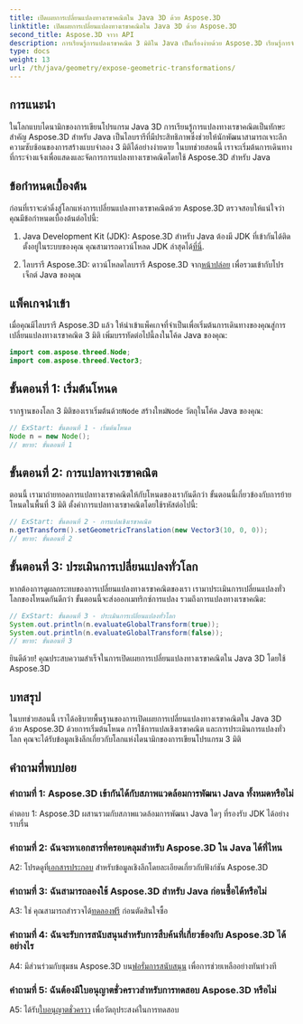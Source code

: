 ```yaml
---
title: เปิดเผยการเปลี่ยนแปลงทางเรขาคณิตใน Java 3D ด้วย Aspose.3D
linktitle: เปิดเผยการเปลี่ยนแปลงทางเรขาคณิตใน Java 3D ด้วย Aspose.3D
second_title: Aspose.3D จาวา API
description: การเรียนรู้การแปลงเรขาคณิต 3 มิติใน Java เป็นเรื่องง่ายด้วย Aspose.3D เรียนรู้การจัดการโหนด ใช้การแปล และประเมินการเปลี่ยนแปลงทั่วโลก
type: docs
weight: 13
url: /th/java/geometry/expose-geometric-transformations/
---
```

## การแนะนำ

ในโลกแบบไดนามิกของการเขียนโปรแกรม Java 3D การเรียนรู้การแปลงทางเรขาคณิตเป็นทักษะสำคัญ Aspose.3D สำหรับ Java เป็นไลบรารีที่มีประสิทธิภาพซึ่งช่วยให้นักพัฒนาสามารถเจาะลึกความซับซ้อนของการสร้างแบบจำลอง 3 มิติได้อย่างง่ายดาย ในบทช่วยสอนนี้ เราจะเริ่มต้นการเดินทางที่กระจ่างแจ้งเพื่อแสดงและจัดการการแปลงทางเรขาคณิตโดยใช้ Aspose.3D สำหรับ Java

## ข้อกำหนดเบื้องต้น

ก่อนที่เราจะดำดิ่งสู่โลกแห่งการเปลี่ยนแปลงทางเรขาคณิตด้วย Aspose.3D ตรวจสอบให้แน่ใจว่าคุณมีข้อกำหนดเบื้องต้นต่อไปนี้:

1.  Java Development Kit (JDK): Aspose.3D สำหรับ Java ต้องมี JDK ที่เข้ากันได้ติดตั้งอยู่ในระบบของคุณ คุณสามารถดาวน์โหลด JDK ล่าสุดได้[ที่นี่](https://www.oracle.com/java/technologies/javase-downloads.html).

2.  ไลบรารี Aspose.3D: ดาวน์โหลดไลบรารี Aspose.3D จาก[หน้าปล่อย](https://releases.aspose.com/3d/java/) เพื่อรวมเข้ากับโปรเจ็กต์ Java ของคุณ

## แพ็คเกจนำเข้า

เมื่อคุณมีไลบรารี Aspose.3D แล้ว ให้นำเข้าแพ็คเกจที่จำเป็นเพื่อเริ่มต้นการเดินทางของคุณสู่การเปลี่ยนแปลงทางเรขาคณิต 3 มิติ เพิ่มบรรทัดต่อไปนี้ลงในโค้ด Java ของคุณ:

```java
import com.aspose.threed.Node;
import com.aspose.threed.Vector3;
```

## ขั้นตอนที่ 1: เริ่มต้นโหนด

 รากฐานของโลก 3 มิติของเราเริ่มต้นด้วย`Node` สร้างใหม่`Node` วัตถุในโค้ด Java ของคุณ:

```java
// ExStart: ขั้นตอนที่ 1 - เริ่มต้นโหนด
Node n = new Node();
// ขยาย: ขั้นตอนที่ 1
```

## ขั้นตอนที่ 2: การแปลทางเรขาคณิต

ตอนนี้ เรามาถ่ายทอดการแปลทางเรขาคณิตให้กับโหนดของเรากันดีกว่า ขั้นตอนนี้เกี่ยวข้องกับการย้ายโหนดในพื้นที่ 3 มิติ ตั้งค่าการแปลทางเรขาคณิตโดยใช้รหัสต่อไปนี้:

```java
// ExStart: ขั้นตอนที่ 2 - การแปลเชิงเรขาคณิต
n.getTransform().setGeometricTranslation(new Vector3(10, 0, 0));
// ขยาย: ขั้นตอนที่ 2
```

## ขั้นตอนที่ 3: ประเมินการเปลี่ยนแปลงทั่วโลก

หากต้องการดูผลกระทบของการเปลี่ยนแปลงทางเรขาคณิตของเรา เรามาประเมินการเปลี่ยนแปลงทั่วโลกของโหนดกันดีกว่า ขั้นตอนนี้จะส่งออกเมทริกซ์การแปลง รวมถึงการแปลงทางเรขาคณิต:

```java
// ExStart: ขั้นตอนที่ 3 - ประเมินการเปลี่ยนแปลงทั่วโลก
System.out.println(n.evaluateGlobalTransform(true));
System.out.println(n.evaluateGlobalTransform(false));
// ขยาย: ขั้นตอนที่ 3
```

ยินดีด้วย! คุณประสบความสำเร็จในการเปิดเผยการเปลี่ยนแปลงทางเรขาคณิตใน Java 3D โดยใช้ Aspose.3D

## บทสรุป

ในบทช่วยสอนนี้ เราได้อธิบายพื้นฐานของการเปิดเผยการเปลี่ยนแปลงทางเรขาคณิตใน Java 3D ด้วย Aspose.3D ด้วยการเริ่มต้นโหนด การใช้การแปลเชิงเรขาคณิต และการประเมินการแปลงทั่วโลก คุณจะได้รับข้อมูลเชิงลึกเกี่ยวกับโลกแห่งไดนามิกของการเขียนโปรแกรม 3 มิติ

## คำถามที่พบบ่อย

### คำถามที่ 1: Aspose.3D เข้ากันได้กับสภาพแวดล้อมการพัฒนา Java ทั้งหมดหรือไม่

คำตอบ 1: Aspose.3D ผสานรวมกับสภาพแวดล้อมการพัฒนา Java ใดๆ ที่รองรับ JDK ได้อย่างราบรื่น

### คำถามที่ 2: ฉันจะหาเอกสารที่ครอบคลุมสำหรับ Aspose.3D ใน Java ได้ที่ไหน

 A2: โปรดดูที่[เอกสารประกอบ](https://reference.aspose.com/3d/java/) สำหรับข้อมูลเชิงลึกโดยละเอียดเกี่ยวกับฟังก์ชัน Aspose.3D

### คำถามที่ 3: ฉันสามารถลองใช้ Aspose.3D สำหรับ Java ก่อนซื้อได้หรือไม่

 A3: ใช่ คุณสามารถสำรวจได้[ทดลองฟรี](https://releases.aspose.com/) ก่อนตัดสินใจซื้อ

### คำถามที่ 4: ฉันจะรับการสนับสนุนสำหรับการสืบค้นที่เกี่ยวข้องกับ Aspose.3D ได้อย่างไร

 A4: มีส่วนร่วมกับชุมชน Aspose.3D บน[ฟอรั่มการสนับสนุน](https://forum.aspose.com/c/3d/18) เพื่อการช่วยเหลืออย่างทันท่วงที

### คำถามที่ 5: ฉันต้องมีใบอนุญาตชั่วคราวสำหรับการทดสอบ Aspose.3D หรือไม่

 A5: ได้รับ[ใบอนุญาตชั่วคราว](https://purchase.aspose.com/temporary-license/) เพื่อวัตถุประสงค์ในการทดสอบ